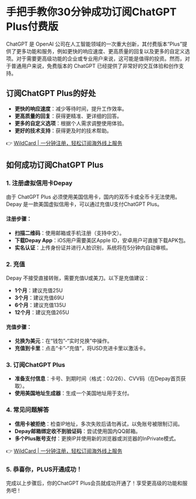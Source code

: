 # 手把手教你30分钟成功订阅ChatGPT Plus付费版

ChatGPT 是 OpenAI 公司在人工智能领域的一次重大创新，其付费版本“Plus”提供了更多功能和服务，例如更快的响应速度、更高质量的回复以及更多的自定义选项。对于需要更高级功能的企业或专业用户来说，这可能是值得的投资。然而，对于普通用户来说，免费版本的 ChatGPT 已经提供了非常好的交互体验和创作支持。

## 订阅ChatGPT Plus的好处

- **更快的响应速度**：减少等待时间，提升工作效率。
- **更高质量的回复**：获得更精准、更详细的回答。
- **更多的自定义选项**：根据个人需求调整使用体验。
- **更好的技术支持**：获得更及时的技术帮助。

👉 [WildCard | 一分钟注册，轻松订阅海外线上服务](https://bbtdd.com/WildCard)

## 如何成功订阅ChatGPT Plus

### 1. 注册虚拟信用卡Depay

由于 ChatGPT Plus 必须使用美国信用卡，国内的双币卡或全币卡无法使用。Depay 是一款美国虚拟信用卡，可以通过充值U支付ChatGPT Plus。

#### 注册步骤：
- **扫描二维码**：使用邮箱或手机注册（支持中文）。
- **下载Depay App**：iOS用户需要美区Apple ID，安卓用户可直接下载APK包。
- **实名认证**：上传身份证并进行人脸识别，系统将在5分钟内自动审核。

### 2. 充值

Depay 不接受直接转账，需要充值U或美刀。以下是充值建议：
- **1个月**：建议充值25U
- **3个月**：建议充值69U
- **6个月**：建议充值135U
- **12个月**：建议充值265U

#### 充值步骤：
- **兑换为美元**：在“钱包”-“实时兑换”中操作。
- **充值到卡里**：点击“卡”-“充值”，将USD充进卡里以激活卡。

### 3. 订阅ChatGPT Plus

- **准备支付信息**：卡号、到期时间（格式：02/26）、CVV码（在Depay首页获取）。
- **使用美国地址生成器**：生成一个美国地址用于支付。
  
### 4. 常见问题解答

- **信用卡被拒绝**：检查IP地址，多次失败后请勿再试，以免账号被限制订阅。
- **Depay邮箱绑定收不到验证码**：尝试使用国内QQ邮箱。
- **多个Plus账号支付**：更换IP并使用新的浏览器或浏览器的InPrivate模式。

👉 [WildCard | 一分钟注册，轻松订阅海外线上服务](https://bbtdd.com/WildCard)

### 5. 恭喜你，PLUS开通成功！

完成以上步骤后，你的ChatGPT Plus会员就成功开通了！享受更高级的功能和服务吧！